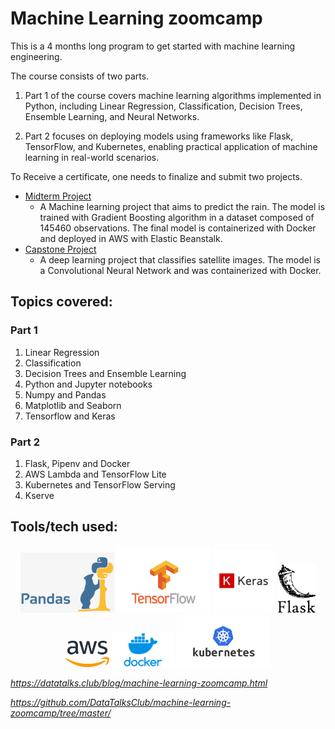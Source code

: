 # Machine Learning zoomcamp
This is a 4 months long program to get started with machine learning engineering.

The course consists of two parts.

1. Part 1 of the course covers machine learning algorithms implemented in Python, including Linear Regression, Classification, Decision Trees, Ensemble Learning, and Neural Networks.

1. Part 2 focuses on deploying models using frameworks like Flask, TensorFlow, and Kubernetes, enabling practical application of machine learning in real-world scenarios.

To Receive a certificate, one needs to finalize and submit two projects.
- [Midterm Project](https://github.com/batxes/MLzoomcamp/tree/main/midterm_project)
    - A Machine learning project that aims to predict the rain. The model is trained with Gradient Boosting algorithm in a dataset composed of 145460 observations. The final model is containerized with Docker and deployed in AWS with Elastic Beanstalk.
- [Capstone Project](https://github.com/batxes/MLzoomcamp/tree/main/capstone1)
    - A deep learning project that classifies satellite images. The model is a Convolutional Neural Network and was containerized with Docker.


## Topics covered:
### Part 1
1. Linear Regression
1. Classification
1. Decision Trees and Ensemble Learning
1. Python and Jupyter notebooks
1. Numpy and Pandas
1. Matplotlib and Seaborn
1. Tensorflow and Keras
### Part 2
1. Flask, Pipenv and Docker
1. AWS Lambda and TensorFlow Lite
1. Kubernetes and TensorFlow Serving
1. Kserve

## Tools/tech used:

<p align="center">
    <img src="icons/pandas.png" width="150">
    <img src="icons/tensorflow.png" width="150">
    <img src="icons/keras.png" width="100">
    <img src="icons/flask.png" width="60">
    <img src="icons/aws.png" width="70">
    <img src="icons/Docker.png" width="100">
    <img src="icons/kubernetes.png" width="150">
</p>


*https://datatalks.club/blog/machine-learning-zoomcamp.html*

*https://github.com/DataTalksClub/machine-learning-zoomcamp/tree/master/*
